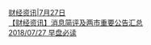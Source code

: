   
[财经资讯|7月27日](http://www.dianyue.me/archives/248/nii1q2p5r69vhopb/)  
[【财经资讯】消息简评及两市重要公告汇总](http://www.dianyue.me/archives/602/u3q6wc07r4yzs0wy/)  
[2018/07/27  早盘必读](http://www.dianyue.me/archives/166/v9h8ahpy3vvno2z2/)